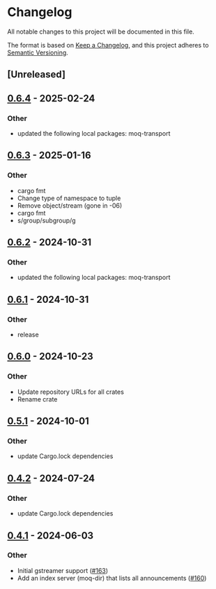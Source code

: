 # Changelog
All notable changes to this project will be documented in this file.

The format is based on [Keep a Changelog](https://keepachangelog.com/en/1.0.0/),
and this project adheres to [Semantic Versioning](https://semver.org/spec/v2.0.0.html).

## [Unreleased]

## [0.6.4](https://github.com/englishm/moq-rs/compare/moq-clock-ietf-v0.6.3...moq-clock-ietf-v0.6.4) - 2025-02-24

### Other

- updated the following local packages: moq-transport

## [0.6.3](https://github.com/englishm/moq-rs/compare/moq-clock-ietf-v0.6.2...moq-clock-ietf-v0.6.3) - 2025-01-16

### Other

- cargo fmt
- Change type of namespace to tuple
- Remove object/stream (gone in -06)
- cargo fmt
- s/group/subgroup/g

## [0.6.2](https://github.com/englishm/moq-rs/compare/moq-clock-ietf-v0.6.1...moq-clock-ietf-v0.6.2) - 2024-10-31

### Other

- updated the following local packages: moq-transport

## [0.6.1](https://github.com/englishm/moq-rs/compare/moq-clock-ietf-v0.6.0...moq-clock-ietf-v0.6.1) - 2024-10-31

### Other

- release

## [0.6.0](https://github.com/englishm/moq-rs/releases/tag/moq-clock-ietf-v0.6.0) - 2024-10-23

### Other

- Update repository URLs for all crates
- Rename crate

## [0.5.1](https://github.com/kixelated/moq-rs/compare/moq-clock-v0.5.0...moq-clock-v0.5.1) - 2024-10-01

### Other

- update Cargo.lock dependencies

## [0.4.2](https://github.com/kixelated/moq-rs/compare/moq-clock-v0.4.1...moq-clock-v0.4.2) - 2024-07-24

### Other
- update Cargo.lock dependencies

## [0.4.1](https://github.com/kixelated/moq-rs/compare/moq-clock-v0.4.0...moq-clock-v0.4.1) - 2024-06-03

### Other
- Initial gstreamer support ([#163](https://github.com/kixelated/moq-rs/pull/163))
- Add an index server (moq-dir) that lists all announcements ([#160](https://github.com/kixelated/moq-rs/pull/160))
